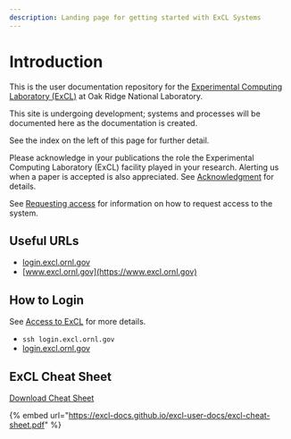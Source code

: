 ```yaml
---
description: Landing page for getting started with ExCL Systems
---
```

# Introduction

This is the user documentation repository for the [Experimental Computing Laboratory (ExCL)](https://www.excl.ornl.gov) at Oak Ridge National Laboratory.

This site is undergoing development; systems and processes will be documented here as the documentation is created.

See the index on the left of this page for further detail.

Please acknowledge in your publications the role the Experimental Computing Laboratory (ExCL) facility played in your research. Alerting us when a paper is accepted is also appreciated. See [Acknowledgment](acknowledgment.md) for details.

See [Requesting access](excl-support/access-info.md) for information on how to request access to the system.

## Useful URLs

* [login.excl.ornl.gov](https://login.excl.ornl.gov:300)
* [www.excl.ornl.gov](https://www.excl.ornl.gov)

## How to Login

See [Access to ExCL](excl-support/access.md) for more details.

* `ssh login.excl.ornl.gov`
* [login.excl.ornl.gov](https://login.excl.ornl.gov:300)

## ExCL Cheat Sheet

[Download Cheat Sheet](https://github.com/ExCL-Docs/excl-user-docs/raw/master/cheat-sheets/excl-cheat-sheet.pdf)

{% embed url="https://excl-docs.github.io/excl-user-docs/excl-cheat-sheet.pdf" %}
